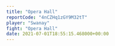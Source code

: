 ```yaml
---
title: "Opera Hall"
reportCode: "4nCZHq1zGY9M32tT"
player: "Swanay"
fight: "Opera Hall"
date: 2021-07-01T18:55:15.468000+00:00
---
```

